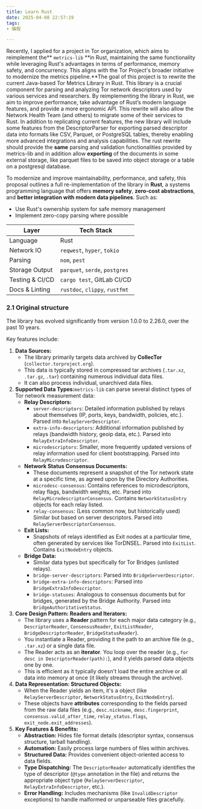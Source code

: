 ```yaml
---
title: Learn Rust
date: 2025-04-08 22:57:19
tags:
- 编程

---
```


Recently, I applied for a project in Tor organization, which aims to reimplement the** `metrics-lib` **in Rust, maintaining the same functionality while leveraging Rust's advantages in terms of performance, memory safety, and concurrency. This aligns with the Tor Project's broader initiative to modernize the metrics pipeline.**The goal of this project is to rewrite the current Java-based Tor Metrics Library in Rust. This library is a crucial component for parsing and analyzing Tor network descriptors used by various services and researchers. By reimplementing the library in Rust, we aim to improve performance, take advantage of Rust’s modern language features, and provide a more ergonomic API. This rewrite will also allow the Network Health Team (and others) to migrate some of their services to Rust. In addition to replicating current features, the new library will include some features from the DescriptorParser for exporting parsed descriptor data into formats like CSV, Parquet, or PostgreSQL tables, thereby enabling more advanced integrations and analysis capabilities.
The rust rewrite should provide the **same** parsing and validation functionalities provided by metrics-lib and in addition allow **exporting** of the documents in some external storage, like parquet files to be saved into object storage or a table on a postgresql database.

To modernize and improve maintainability, performance, and safety, this proposal outlines a full re-implementation of the library in **Rust**, a systems programming language that offers **memory safety**, **zero-cost abstractions**, and **better integration with modern data pipelines**. Such as:

- Use Rust's ownership system for safe memory management
- Implement zero-copy parsing where possible

| **Layer** | **Tech Stack** |
| --- | --- |
| Language | Rust |
| Network IO | `reqwest`, `hyper`, `tokio` |
| Parsing | `nom`, `pest` |
| Storage Output | `parquet`, `serde`, `postgres` |
| Testing & CI/CD | `cargo test`, GitLab CI/CD |
| Docs & Linting | `rustdoc`, `clippy`, `rustfmt` |

### 2.1 Original structure

The library has evolved significantly from version 1.0.0 to 2.26.0, over the past 10 years.

Key features include:

1. **Data Sources:**
    - The library primarily targets data archived by **CollecTor** (`collector.torproject.org`).
    - This data is typically stored in compressed tar archives (`.tar.xz`, `.tar.gz`, `.tar`) containing numerous individual data files.
    - It can also process individual, unarchived data files.
2. **Supported Data Types:**`metrics-lib` can parse several distinct types of Tor network measurement data:
    - **Relay Descriptors:**
        - `server-descriptors`: Detailed information published by relays about themselves (IP, ports, keys, bandwidth, policies, etc.). Parsed into `RelayServerDescriptor`.
        - `extra-info-descriptors`: Additional information published by relays (bandwidth history, geoip data, etc.). Parsed into `RelayExtraInfoDescriptor`.
        - `microdescriptors`: Smaller, more frequently updated versions of relay information used for client bootstrapping. Parsed into `RelayMicrodescriptor`.
    - **Network Status Consensus Documents:**
        - These documents represent a snapshot of the Tor network state at a specific time, as agreed upon by the Directory Authorities.
        - `microdesc-consensus`: Contains references to microdescriptors, relay flags, bandwidth weights, etc. Parsed into `RelayMicrodescriptorConsensus`. Contains `NetworkStatusEntry` objects for each relay listed.
        - `relay-consensus`: (Less common now, but historically used) Similar but based on server descriptors. Parsed into `RelayServerDescriptorConsensus`.
    - **Exit Lists:**
        - Snapshots of relays identified as Exit nodes at a particular time, often generated by services like TorDNSEL. Parsed into `ExitList`. Contains `ExitNodeEntry` objects.
    - **Bridge Data:**
        - Similar data types but specifically for Tor Bridges (unlisted relays).
        - `bridge-server-descriptors`: Parsed into `BridgeServerDescriptor`.
        - `bridge-extra-info-descriptors`: Parsed into `BridgeExtraInfoDescriptor`.
        - `bridge-statuses`: Analogous to consensus documents but for bridges, generated by the Bridge Authority. Parsed into `BridgeAuthoritativeStatus`.
3. **Core Design Pattern: Readers and Iterators:**
    - The library uses a **Reader** pattern for each major data category (e.g., `DescriptorReader`, `ConsensusReader`, `ExitListReader`, `BridgeDescriptorReader`, `BridgeStatusReader`).
    - You instantiate a Reader, providing it the path to an archive file (e.g., `.tar.xz`) or a single data file.
    - The Reader acts as an **iterator**. You loop over the reader (e.g., `for desc in DescriptorReader(path):`), and it yields parsed data objects one by one.
    - This is efficient as it typically doesn't load the entire archive or all data into memory at once (it likely streams through the archive).
4. **Data Representation: Structured Objects:**
    - When the Reader yields an item, it's a object (like `RelayServerDescriptor`, `NetworkStatusEntry`, `ExitNodeEntry`).
    - These objects have **attributes** corresponding to the fields parsed from the raw data files (e.g., `desc.nickname`, `desc.fingerprint`, `consensus.valid_after_time`, `relay_status.flags`, `exit_node.exit_addresses`).
5. **Key Features & Benefits:**
    - **Abstraction:** Hides file format details (descriptor syntax, consensus structure, tarball handling).
    - **Automation:** Easily process large numbers of files within archives.
    - **Structured Data:** Provides convenient object-oriented access to data fields.
    - **Type Dispatching:** The `DescriptorReader` automatically identifies the type of descriptor (`@type` annotation in the file) and returns the appropriate object type (`RelayServerDescriptor`, `RelayExtraInfoDescriptor`, etc.).
    - **Error Handling:** Includes mechanisms (like `InvalidDescriptor` exceptions) to handle malformed or unparseable files gracefully.



